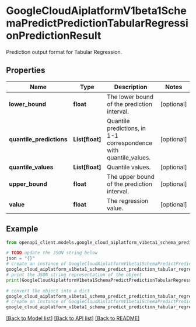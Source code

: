 # GoogleCloudAiplatformV1beta1SchemaPredictPredictionTabularRegressionPredictionResult

Prediction output format for Tabular Regression.

## Properties

Name | Type | Description | Notes
------------ | ------------- | ------------- | -------------
**lower_bound** | **float** | The lower bound of the prediction interval. | [optional] 
**quantile_predictions** | **List[float]** | Quantile predictions, in 1-1 correspondence with quantile_values. | [optional] 
**quantile_values** | **List[float]** | Quantile values. | [optional] 
**upper_bound** | **float** | The upper bound of the prediction interval. | [optional] 
**value** | **float** | The regression value. | [optional] 

## Example

```python
from openapi_client.models.google_cloud_aiplatform_v1beta1_schema_predict_prediction_tabular_regression_prediction_result import GoogleCloudAiplatformV1beta1SchemaPredictPredictionTabularRegressionPredictionResult

# TODO update the JSON string below
json = "{}"
# create an instance of GoogleCloudAiplatformV1beta1SchemaPredictPredictionTabularRegressionPredictionResult from a JSON string
google_cloud_aiplatform_v1beta1_schema_predict_prediction_tabular_regression_prediction_result_instance = GoogleCloudAiplatformV1beta1SchemaPredictPredictionTabularRegressionPredictionResult.from_json(json)
# print the JSON string representation of the object
print(GoogleCloudAiplatformV1beta1SchemaPredictPredictionTabularRegressionPredictionResult.to_json())

# convert the object into a dict
google_cloud_aiplatform_v1beta1_schema_predict_prediction_tabular_regression_prediction_result_dict = google_cloud_aiplatform_v1beta1_schema_predict_prediction_tabular_regression_prediction_result_instance.to_dict()
# create an instance of GoogleCloudAiplatformV1beta1SchemaPredictPredictionTabularRegressionPredictionResult from a dict
google_cloud_aiplatform_v1beta1_schema_predict_prediction_tabular_regression_prediction_result_from_dict = GoogleCloudAiplatformV1beta1SchemaPredictPredictionTabularRegressionPredictionResult.from_dict(google_cloud_aiplatform_v1beta1_schema_predict_prediction_tabular_regression_prediction_result_dict)
```
[[Back to Model list]](../README.md#documentation-for-models) [[Back to API list]](../README.md#documentation-for-api-endpoints) [[Back to README]](../README.md)


